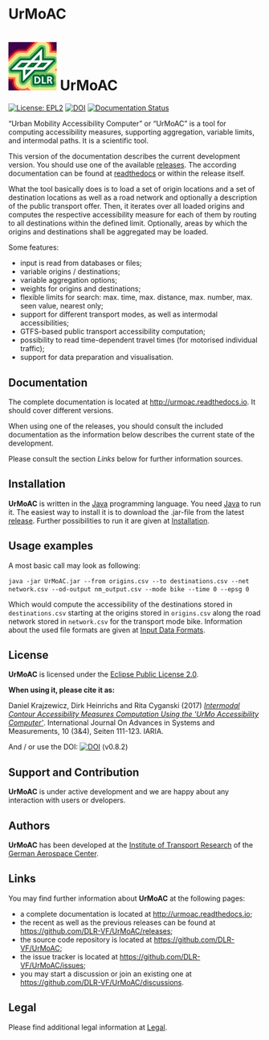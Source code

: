 # UrMoAC

# ![logo.png](https://raw.githubusercontent.com/DLR-VF/UrMoAC/master/logo.png) UrMoAC
[![License: EPL2](https://img.shields.io/badge/license-EPL2-green)](https://github.com/DLR-VF/UrMoAC/blob/master/LICENSE.md)
[![DOI](https://img.shields.io/badge/doi-10.5281%2Fzenodo.13234444-blue)](https://doi.org/10.5281/zenodo.13234444)
[![Documentation Status](https://readthedocs.org/projects/urmoac/badge/?version=latest)](https://urmoac.readthedocs.io/en/latest/?badge=latest)

&ldquo;Urban Mobility Accessibility Computer&rdquo; or &ldquo;UrMoAC&rdquo; is a tool for computing accessibility measures, supporting aggregation, variable limits, and intermodal paths. It is a scientific tool.

This version of the documentation describes the current development version. You should use one of the available [releases](https://github.com/DLR-VF/UrMoAC/releases). The according documentation can be found at [readthedocs](http://urmoac.readthedocs.io) or within the release itself.

What the tool basically does is to load a set of origin locations and a set of destination locations as well as a road network and optionally a description of the public transport offer. Then, it iterates over all loaded origins and computes the respective accessibility measure for each of them by routing to all destinations within the defined limit. Optionally, areas by which the origins and destinations shall be aggregated may be loaded.

Some features:

* input is read from databases or files;
* variable origins / destinations;
* variable aggregation options;
* weights for origins and destinations;
* flexible limits for search: max. time, max. distance, max. number, max. seen value, nearest only;
* support for different transport modes, as well as intermodal accessibilities;
* GTFS-based public transport accessibility computation;
* possibility to read time-dependent travel times (for motorised individual traffic);
* support for data preparation and visualisation.

## Documentation

The complete documentation is located at <http://urmoac.readthedocs.io>. It should cover different versions.

When using one of the releases, you should consult the included documentation as the information below describes the current state of the development.

Please consult the section *Links* below for further information sources.

## Installation

**UrMoAC** is written in the [Java](https://www.java.com/) programming language. You need [Java](https://www.java.com/) to run it. The easiest way to install it is to download the .jar-file from the latest [release](https://github.com/DLR-VF/UrMoAC/releases). Further possibilities to run it are given at [Installation](https://github.com/DLR-VF/UrMoAC/blob/master/docs/mkdocs/Installation.md).

## Usage examples

A most basic call may look as following:

```console
java -jar UrMoAC.jar --from origins.csv --to destinations.csv --net network.csv --od-output nm_output.csv --mode bike --time 0 --epsg 0
```

Which would compute the accessibility of the destinations stored in ```destinations.csv``` starting at the origins stored in ```origins.csv``` along the road network stored in ```network.csv``` for the transport mode bike. Information about the used file formats are given at [Input Data Formats](https://github.com/DLR-VF/UrMoAC/blob/master/docs/mkdocs/InputDataFormats.md).

## License

**UrMoAC** is licensed under the [Eclipse Public License 2.0](LICENSE.md).

**When using it, please cite it as:**

Daniel Krajzewicz, Dirk Heinrichs and Rita Cyganski (2017) [_Intermodal Contour Accessibility Measures Computation Using the 'UrMo Accessibility Computer'_](https://elib.dlr.de/118235/). International Journal On Advances in Systems and Measurements, 10 (3&4), Seiten 111-123. IARIA.

And / or use the DOI: [![DOI](https://img.shields.io/badge/doi-10.5281%2Fzenodo.13234444-blue)](https://doi.org/10.5281/zenodo.13234444) (v0.8.2)

## Support and Contribution

**UrMoAC** is under active development and we are happy about any interaction with users or dvelopers.

## Authors

**UrMoAC** has been developed at the [Institute of Transport Research](http://www.dlr.de/vf) of the [German Aerospace Center](http://www.dlr.de).

## Links

You may find further information about **UrMoAC** at the following pages:
* a complete documentation is located at <http://urmoac.readthedocs.io>;
* the recent as well as the previous releases can be found at <https://github.com/DLR-VF/UrMoAC/releases>;
* the source code repository is located at <https://github.com/DLR-VF/UrMoAC>;
* the issue tracker is located at <https://github.com/DLR-VF/UrMoAC/issues>;
* you may start a discussion or join an existing one at <https://github.com/DLR-VF/UrMoAC/discussions>.

## Legal

Please find additional legal information at [Legal](https://github.com/DLR-VF/UrMoAC/blob/master/docs/mkdocs/Legal.md).
